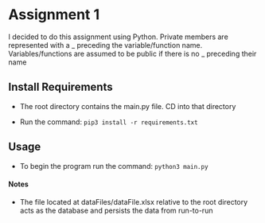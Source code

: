 # Assignment 1

I decided to do this assignment using Python. Private members are represented with a _ preceding the variable/function name. Variables/functions are assumed to be public if there is no _ preceding their name

## Install Requirements

- The root directory contains the main.py file. CD into that directory

- Run the command:
`
pip3 install -r requirements.txt
`

## Usage
- To begin the program run the command:
`
python3 main.py
`

#### Notes
- The file located at dataFiles/dataFile.xlsx relative to the root directory acts as the database and persists the data from run-to-run